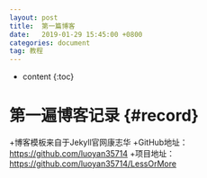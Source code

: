 ```yaml
---
layout: post
title:  第一篇博客
date:   2019-01-29 15:45:00 +0800
categories: document
tag: 教程
---
```


* content
{:toc}


第一遍博客记录					{#record}
====================================
+博客模板来自于Jekyll官网康志华
+GitHub地址：https://github.com/luoyan35714
+项目地址：https://github.com/luoyan35714/LessOrMore